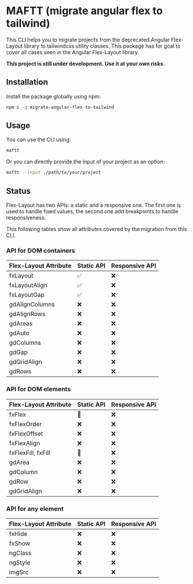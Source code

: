 # MAFTT (migrate angular flex to tailwind)

This CLI helps you to migrate projects from the deprecated Angular Flex-Layout library to tailwindcss utility classes.
This package has for goal to cover all cases seen in the Angular Flex-Layout library.

**This project is still under development. Use it at your own risks.**

## Installation

Install the package globally using npm:
```bash
npm i -g migrate-angular-flex-to-tailwind
```

## Usage

You can use the CLI using:
```bash
maftt
```

Or you can directly provide the input of your project as an option:
```bash
maftt --input ./path/to/your/project
```

## Status

Flex-Layout has two APIs: a static and a responsive one. The first one is used to handle fixed values, the second one add breakpoints to handle responsiveness.

This following tables show all attributes covered by the migration from this CLI.

### API for DOM containers

| Flex-Layout Attribute | Static API         | Responsive API |
|-----------------------|--------------------|----------------|
| fxLayout              | :white_check_mark: | :x:            |
| fxLayoutAlign         | :white_check_mark: | :x:            |
| fxLayoutGap           | :white_check_mark: | :x:            |
| gdAlignColumns        | :x:                | :x:            |
| gdAlignRows           | :x:                | :x:            |
| gdAreas               | :x:                | :x:            |
| gdAuto                | :x:                | :x:            |
| gdColumns             | :x:                | :x:            |
| gdGap                 | :x:                | :x:            |
| gdGridAlign           | :x:                | :x:            |
| gdRows                | :x:                | :x:            |


### API for DOM elements

| Flex-Layout Attribute | Static API      | Responsive API |
|-----------------------|-----------------|----------------|
| fxFlex                | :construction:  | :x:            |
| fxFlexOrder           | :x:             | :x:            |
| fxFlexOffset          | :x:             | :x:            |
| fxFlexAlign           | :x:             | :x:            |
| fxFlexFill, fxFill    | :construction:  | :x:            |
| gdArea                | :x:             | :x:            |
| gdColumn              | :x:             | :x:            |
| gdRow                 | :x:             | :x:            |
| gdGridAlign           | :x:             | :x:            |

### API for any element

| Flex-Layout Attribute | Static API | Responsive API |
|-----------------------|------------|----------------|
| fxHide                | :x:        | :x:            |
| fxShow                | :x:        | :x:            |
| ngClass               | :x:        | :x:            |
| ngStyle               | :x:        | :x:            |
| imgSrc                | :x:        | :x:            |
